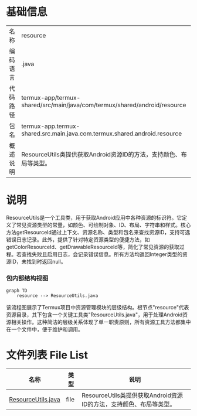 # 基础信息

|      |      |
|------|------|
| 名称 | resource |
| 编码语言 | .java |
| 代码路径 | termux-app/termux-shared/src/main/java/com/termux/shared/android/resource |
| 包名 | termux-app.termux-shared.src.main.java.com.termux.shared.android.resource |
| 概述说明 | ResourceUtils类提供获取Android资源ID的方法，支持颜色、布局等类型。 |

# 说明

ResourceUtils是一个工具类，用于获取Android应用中各种资源的标识符。它定义了常见资源类型的常量，如颜色、可绘制对象、ID、布局、字符串和样式。核心方法getResourceId通过上下文、资源名称、类型和包名来查找资源ID，支持可选错误日志记录。此外，提供了针对特定资源类型的便捷方法，如getColorResourceId、getDrawableResourceId等，简化了常见资源的获取过程。若查找失败且启用日志，会记录错误信息。所有方法均返回Integer类型的资源ID，未找到时返回null。


### 包内部结构视图

```mermaid
graph TD
    resource --> ResourceUtils.java
```

该流程图展示了Termux项目中资源管理模块的层级结构。根节点"resource"代表资源目录，其下包含一个关键工具类"ResourceUtils.java"，用于处理Android资源相关操作。这种简洁的层级关系体现了单一职责原则，所有资源工具方法都集中在一个文件中，便于维护和调用。

# 文件列表 File List

| 名称   | 类型  | 说明 |
|-------|------|-------------|
| [ResourceUtils.java](ResourceUtils.md) | file | ResourceUtils类提供获取Android资源ID的方法，支持颜色、布局等类型。 |



